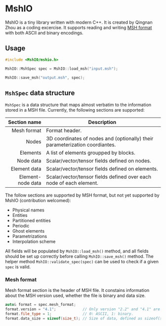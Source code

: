 # MshIO

MshIO is a tiny library written with modern C++.  It is created by Qingnan Zhou
as a coding excercise.  It supports reading and writing [MSH format] with both
ASCII and binary encodings.

## Usage

```c++
#include <MshIO/mshio.h>

MshIO::MshSpec spec = MshIO::load_msh("input.msh");

MshIO::save_msh("output.msh", spec);
```

## `MshSpec` data structure

`MshSpec` is a data structure that maps almost verbatim to the information stored in a MSH file.  Currently, the following sections are supported:

| Section name | Description |
|----:|---|
| Mesh format | Format header. |
| Nodes | 3D coordinates of nodes and (optionally) their parameterization coordiantes. |
| Elements | A list of elements groupped by blocks. |
| Node data | Scalar/vector/tensor fields defined on nodes. |
| Element data | Scalar/vector/tensor fields defined on elements. |
| Element-node data | Scalar/vector/tensor fields defined over each node of each element. |

The follow sections are supported by MSH format, but not yet supported by MshIO (contribution welcomed):
* Physical names
* Entities
* Partitioned entities
* Periodic
* Ghost elements
* Parametrizations
* Interpolation scheme

All fields will be populated by `MshIO::load_msh()` method, and all fields should be set up correctly before calling `MshIO::save_msh()` method.
The helper method `MshIO::validate_spec(spec)` can be used to check if a given `spec` is valid.

### Mesh format
Mesh format section is the header of MSH file.  It constains information about the MSH version used, whether the file is binary and data size.

```c++
auto& format = spec.mesh_format;
format.version = "4.1";            // Only version "2.2" and "4.1" are supported.
format.file_type = 1;              // 0: ASCII, 1: binary.
format.data_size = sizeof(size_t); // Size of data, defined as sizeof(size_t) = 8.
```



[MSH format]: https://gmsh.info/doc/texinfo/gmsh.html#MSH-file-format
